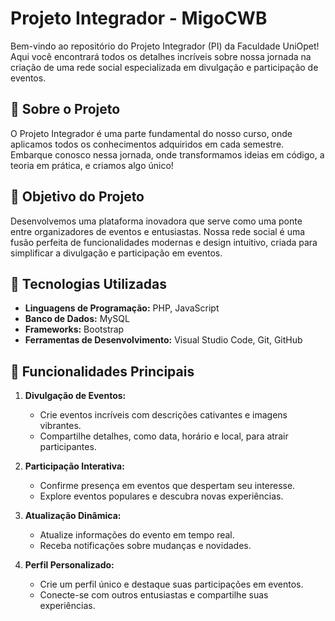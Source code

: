 # Projeto Integrador - MigoCWB

Bem-vindo ao repositório do Projeto Integrador (PI) da Faculdade UniOpet! Aqui você encontrará todos os detalhes incríveis sobre nossa jornada na criação de uma rede social especializada em divulgação e participação de eventos.

## 🎉 Sobre o Projeto

O Projeto Integrador é uma parte fundamental do nosso curso, onde aplicamos todos os conhecimentos adquiridos em cada semestre. Embarque conosco nessa jornada, onde transformamos ideias em código, a teoria em prática, e criamos algo único!

## 🚀 Objetivo do Projeto

Desenvolvemos uma plataforma inovadora que serve como uma ponte entre organizadores de eventos e entusiastas. Nossa rede social é uma fusão perfeita de funcionalidades modernas e design intuitivo, criada para simplificar a divulgação e participação em eventos.

## 🔧 Tecnologias Utilizadas

- **Linguagens de Programação:** PHP, JavaScript
- **Banco de Dados:** MySQL
- **Frameworks:** Bootstrap
- **Ferramentas de Desenvolvimento:** Visual Studio Code, Git, GitHub

## 🎨 Funcionalidades Principais

1. **Divulgação de Eventos:**
   - Crie eventos incríveis com descrições cativantes e imagens vibrantes.
   - Compartilhe detalhes, como data, horário e local, para atrair participantes.

2. **Participação Interativa:**
   - Confirme presença em eventos que despertam seu interesse.
   - Explore eventos populares e descubra novas experiências.

3. **Atualização Dinâmica:**
   - Atualize informações do evento em tempo real.
   - Receba notificações sobre mudanças e novidades.

4. **Perfil Personalizado:**
   - Crie um perfil único e destaque suas participações em eventos.
   - Conecte-se com outros entusiastas e compartilhe suas experiências.
